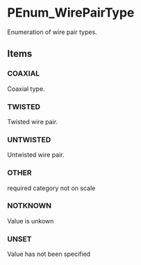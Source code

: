 # PEnum_WirePairType

Enumeration of wire pair types.

## Items

### COAXIAL
Coaxial type.

### TWISTED
Twisted wire pair.

### UNTWISTED
Untwisted wire pair.

### OTHER
required category not on scale

### NOTKNOWN
Value is unkown

### UNSET
Value has not been specified
